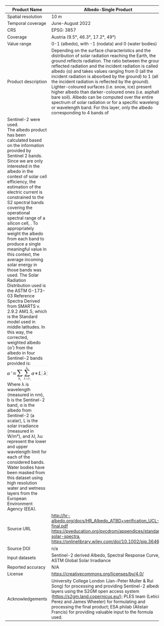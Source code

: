 |Product Name| Albedo-Single Product |
| --- | --- |
| Spatial resolution | 10 m |
| Temporal coverage | June-August 2022 |
| CRS | EPSG: 3857 |
| Coverage | Austria (9.5°, 46.3°, 17.2°, 49°) |
| Value range | 0-1 (albedo), with -1 (nodata) and 0 (water bodies) |
| Product description | Depending on the surface characteristics and the distribution of solar radiation reaching the Earth, the ground reflects radiation. The ratio between the ground reflected radiation and the incident radiation is called albedo (α) and takes values ranging from 0 (all the incident radiation is absorbed by the ground) to 1 (all the incident radiation is reflected by the ground). Lighter-coloured surfaces (i.e. snow, ice) present higher albedo than darker-coloured ones (i.e. asphalt, bare soil). Albedo can be computed over the entire spectrum of solar radiation or for a specific wavelength or wavelength band. For this layer, only the albedo corresponding to 4 bands of
Sentinel-2 were used. <br/>The albedo product has been calculated based on the information provided by Sentinel 2 bands. Since we are only interested in the albedo in the context of solar cell efficiency, the estimation of the electric current is constrained to the S2 spectral bands covering the operational spectral range of a silicon cell, . To appropriately weight the albedo from each band to produce a single meaningful value in this context, the average incoming solar energy in those bands was used. The Solar Radiation Distribution used is the ASTM G-173-03 Reference Spectra Derived from SMARTS v. 2.9.2 AM1.5, which is the Standard model used in middle latitudes. In this way, the corrected, weighted albedo (α') from the albedo in four Sentinel-2 bands provided is:<br/>![](https://raw.githubusercontent.com/eurodatacube/eodash-assets/main/collections/gtif-datainfo/albedo_single_formula1.png)<br/> Where λ is wavelength (measured in nm), b is the Sentinel-2 band, α is the albedo from Sentinel-2 (a scalar), L is the solar irradiance (measured in W/m²), and λl, λu represent the lower and upper wavelength limit for each of the considered bands.<br/>Water bodies have been masked from this dataset using high resolution water and wetness layers from the European Environment Agency (EEA).|
| Source URL | http://hr-albedo.org/docs/HR_Albedo_ATBD+verification_UCL-final.pdf https://pveducation.org/pvcdrom/appendices/standard-solar-spectra, https://onlinelibrary.wiley.com/doi/10.1002/pip.3646 |
| Source DOI | n/a |
| Input datasets |Sentinel-2 derived Albedo, Spectral Response Curve, ASTM Global Solar Irradiance |
| Reported accuracy | N/A |
| License | https://creativecommons.org/licenses/by/4.0/ |
| Acknowledgements | University College London (Jan-Peter Muller & Rui Song) for processing and providing Sentinel-2 albedo layers using the S2GM open access system (https://s2gm.land.copernicus.eu/); PLES team (Leticia Perez and James Wheeler) for formulating and processing the final product; ESA philab (Alistair Francis) for providing valuable input to the formula used.|
